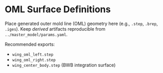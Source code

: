 # OML Surface Definitions

Place generated outer mold line (OML) geometry here (e.g., `.step`, `.brep`, `.iges`). Keep *derived* artifacts reproducible from `../master_model/params.yaml`.

Recommended exports:
- `wing_oml_left.step`
- `wing_oml_right.step`
- `wing_center_body.step`  (BWB integration surface)